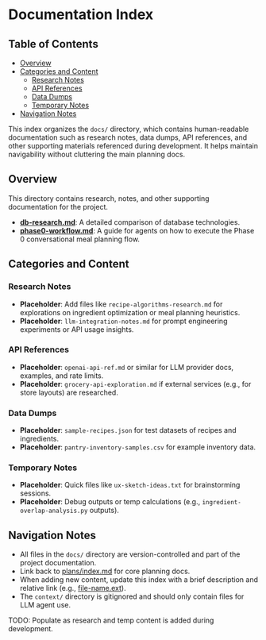 # Documentation Index

## Table of Contents
- [Overview](#overview)
- [Categories and Content](#categories-and-content)
  - [Research Notes](#research-notes)
  - [API References](#api-references)
  - [Data Dumps](#data-dumps)
  - [Temporary Notes](#temporary-notes)
- [Navigation Notes](#navigation-notes)

This index organizes the `docs/` directory, which contains human-readable documentation such as research notes, data dumps, API references, and other supporting materials referenced during development. It helps maintain navigability without cluttering the main planning docs.

## Overview
This directory contains research, notes, and other supporting documentation for the project.

- **[db-research.md](db-research.md)**: A detailed comparison of database technologies.
- **[phase0-workflow.md](phase0-workflow.md)**: A guide for agents on how to execute the Phase 0 conversational meal planning flow.

## Categories and Content

### Research Notes
- **Placeholder**: Add files like `recipe-algorithms-research.md` for explorations on ingredient optimization or meal planning heuristics.
- **Placeholder**: `llm-integration-notes.md` for prompt engineering experiments or API usage insights.

### API References
- **Placeholder**: `openai-api-ref.md` or similar for LLM provider docs, examples, and rate limits.
- **Placeholder**: `grocery-api-exploration.md` if external services (e.g., for store layouts) are researched.

### Data Dumps
- **Placeholder**: `sample-recipes.json` for test datasets of recipes and ingredients.
- **Placeholder**: `pantry-inventory-samples.csv` for example inventory data.

### Temporary Notes
- **Placeholder**: Quick files like `ux-sketch-ideas.txt` for brainstorming sessions.
- **Placeholder**: Debug outputs or temp calculations (e.g., `ingredient-overlap-analysis.py` outputs).

## Navigation Notes
- All files in the `docs/` directory are version-controlled and part of the project documentation.
- Link back to [plans/index.md](../plans/index.md) for core planning docs.
- When adding new content, update this index with a brief description and relative link (e.g., [file-name.ext](file-name.ext)).
- The `context/` directory is gitignored and should only contain files for LLM agent use.

TODO: Populate as research and temp content is added during development.